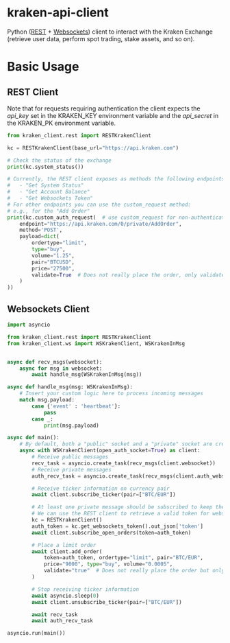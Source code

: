 # kraken-api-client
Python ([REST](https://docs.kraken.com/rest/) + [Websockets](https://docs.kraken.com/websockets/)) client to interact with the Kraken Exchange (retrieve user data, perform spot trading, stake assets, and so on).

# Basic Usage

## REST Client
Note that for requests requiring authentication the client expects the *api_key* set in the KRAKEN_KEY environment variable and the *api_secret* in the KRAKEN_PK environment variable.
```python
from kraken_client.rest import RESTKrakenClient

kc = RESTKrakenClient(base_url="https://api.kraken.com")

# Check the status of the exchange
print(kc.system_status())

# Currently, the REST client exposes as methods the following endpoints:
#   - "Get System Status"
#   - "Get Account Balance"
#   - "Get Websockets Token"
# For other endpoints you can use the custom_request method:
# e.g., for the "Add Order"
print(kc.custom_auth_request(  # use custom_request for non-authenticated requests
    endpoint="https://api.kraken.com/0/private/AddOrder",
    method='POST',
    payload=dict(
        ordertype="limit",
        type="buy",
        volume="1.25",
        pair="BTCUSD",
        price="27500",
        validate=True  # Does not really place the order, only validates it
    )
))
```

## Websockets Client
```python
import asyncio

from kraken_client.rest import RESTKrakenClient
from kraken_client.ws import WSKrakenClient, WSKrakenInMsg


async def recv_msgs(websocket):
    async for msg in websocket:
        await handle_msg(WSKrakenInMsg(msg))

async def handle_msg(msg: WSKrakenInMsg):
    # Insert your custom logic here to process incoming messages
    match msg.payload:
        case {'event' : 'heartbeat'}:
            pass
        case _:
            print(msg.payload)

async def main():
    # By default, both a "public" socket and a "private" socket are created, if you want to just open the public one set open_auth_socket to False.
    async with WSKrakenClient(open_auth_socket=True) as client:
        # Receive public messages
        recv_task = asyncio.create_task(recv_msgs(client.websocket))
        # Receive private messages
        auth_recv_task = asyncio.create_task(recv_msgs(client.auth_websocket))

        # Receive ticker information on currency pair
        await client.subscribe_ticker(pair=["BTC/EUR"])

        # At least one private message should be subscribed to keep the authenticated client connection open therefore we subscribe to openOrders
        # We can use the REST client to retrieve a valid token for websockets authentication
        kc = RESTKrakenClient()
        auth_token = kc.get_websockets_token().out_json['token']
        await client.subscribe_open_orders(token=auth_token)

        # Place a limit order
        await client.add_order(
            token=auth_token, ordertype="limit", pair="BTC/EUR",
            price="9000", type="buy", volume="0.0005",
            validate="true"  # Does not really place the order but only validates it
        )

        # Stop receiving ticker information
        await asyncio.sleep(0)
        await client.unsubscribe_ticker(pair=["BTC/EUR"])

        await recv_task
        await auth_recv_task

asyncio.run(main())
```